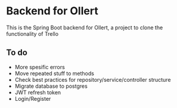# Backend for Ollert
This is the Spring Boot backend for Ollert, a project to clone the functionality of Trello

## To do
* More spesific errors
* Move repeated stuff to methods 
* Check best practices for repository/service/controller structure
* Migrate database to postgres
* JWT refresh token
* Login/Register